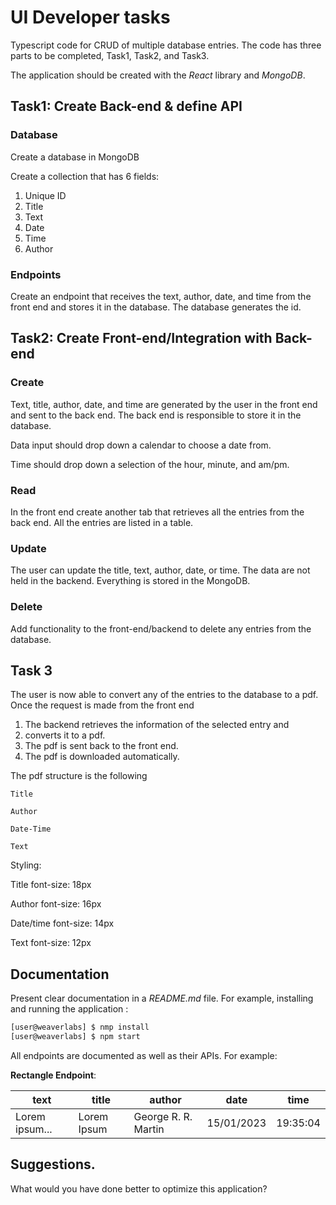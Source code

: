 # UI Developer tasks

Typescript code for CRUD of multiple database entries. The code has three parts to be completed, Task1, Task2, and Task3.

The application should be created with the *React* library and *MongoDB*.

## Task1: Create Back-end & define API

### Database
Create a database in MongoDB

Create a collection that has 6 fields:
1. Unique ID
2. Title
3. Text
4. Date
5. Time
6. Author

### Endpoints

Create an endpoint that receives the text, author, date, and time from the front end and stores it in the database. The database generates the id.

## Task2: Create Front-end/Integration with Back-end

### Create

Text, title, author, date, and time are generated by the user in the front end and sent to the back end. The back end is responsible to store it in the database.

Data input should drop down a calendar to choose a date from.

Time should drop down a selection of the hour, minute, and am/pm.

### Read

In the front end create another tab that retrieves all the entries from the back end. All the entries are listed in a table.

### Update

The user can update the title, text, author, date, or time. The data are not held in the backend. Everything is stored in the MongoDB.

### Delete

Add functionality to the front-end/backend to delete any entries from the database.

## Task 3

The user is now able to convert any of the entries to the database to a pdf. Once the request is made from the front end
1. The backend retrieves the information of the selected entry and
2. converts it to a pdf.
3. The pdf is sent back to the front end.
4. The pdf is downloaded automatically.

The pdf structure is the following
```
Title

Author

Date-Time

Text
```
Styling:

Title font-size: 18px

Author font-size: 16px

Date/time font-size: 14px

Text font-size: 12px

## Documentation

Present clear documentation in a *README.md* file.
For example, installing and running the application  :
```bash
[user@weaverlabs] $ nmp install
[user@weaverlabs] $ npm start
```

All endpoints are documented as well as their APIs.
For example:

__Rectangle Endpoint__:

|text|title| author | date| time |
|---|--| --|--|--|
|Lorem ipsum...|Lorem Ipsum|George R. R. Martin|15/01/2023| 19:35:04 |

## Suggestions.
What would you have done better to optimize this application?
